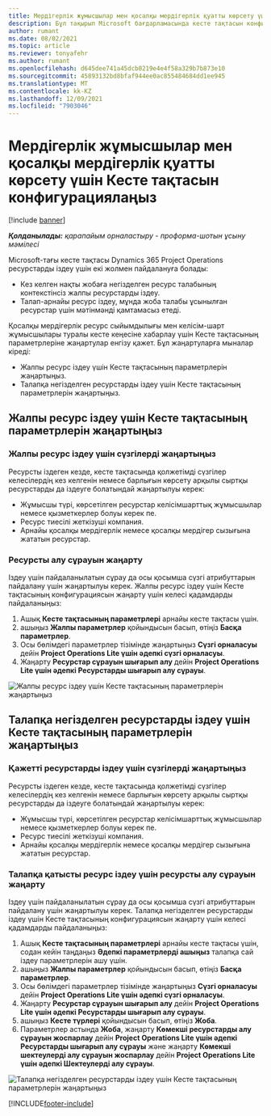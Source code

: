 ```yaml
---
title: Мердігерлік жұмысшылар мен қосалқы мердігерлік қуатты көрсету үшін Кесте тақтасын конфигурациялаңыз
description: Бұл тақырып Microsoft бағдарламасында кесте тақтасын конфигурациялау жолын сипаттайды Dynamics 365 Project Operations жоба ресурстарына қойылатын талаптарды қамтамасыз ету кезінде қосалқы мердігерлік ресурс сыйымдылығын көрсету.
author: rumant
ms.date: 08/02/2021
ms.topic: article
ms.reviewer: tonyafehr
ms.author: rumant
ms.openlocfilehash: d645dee741a45dcb0219e4e4f58a329b7b873e10
ms.sourcegitcommit: 45893132bd8bfaf944ee0ac855484684dd1ee945
ms.translationtype: MT
ms.contentlocale: kk-KZ
ms.lasthandoff: 12/09/2021
ms.locfileid: "7903046"
---
```

# <a name="configure-schedule-board-to-show-contract-workers-and-subcontracted-capacity"></a>Мердігерлік жұмысшылар мен қосалқы мердігерлік қуатты көрсету үшін Кесте тақтасын конфигурациялаңыз 

[!include [banner](../../includes/dataverse-preview.md)]

_**Қолданылады:** қарапайым орналастыру - проформа-шотын ұсыну мәмілесі_

Microsoft-тағы кесте тақтасы Dynamics 365 Project Operations ресурстарды іздеу үшін екі жолмен пайдалануға болады:

- Кез келген нақты жобаға негізделген ресурс талабының контекстінсіз жалпы ресурстарды іздеу.
- Талап-арнайы ресурс іздеу, мұнда жоба талабы ұсынылған ресурстар үшін мәтінмәнді қамтамасыз етеді.

Қосалқы мердігерлік ресурс сыйымдылығы мен келісім-шарт жұмысшылары туралы кесте кеңесіне хабарлау үшін Кесте тақтасының параметрлеріне жаңартулар енгізу қажет. Бұл жаңартуларға мыналар кіреді: 
- Жалпы ресурс іздеу үшін Кесте тақтасының параметрлерін жаңартыңыз.
- Талапқа негізделген ресурстарды іздеу үшін Кесте тақтасының параметрлерін жаңартыңыз.

## <a name="update-schedule-board-settings-for-general-resource-search"></a>Жалпы ресурс іздеу үшін Кесте тақтасының параметрлерін жаңартыңыз
### <a name="update-filters-for-general-resource-search"></a>Жалпы ресурс іздеу үшін сүзгілерді жаңартыңыз
Ресурсты іздеген кезде, кесте тақтасында қолжетімді сүзгілер келесілердің кез келгенін немесе барлығын көрсету арқылы сыртқы ресурстарды да іздеуге болатындай жаңартылуы керек:
  - Жұмысшы түрі, көрсетілген ресурстар келісімшарттық жұмысшылар немесе қызметкерлер болуы керек пе.
  - Ресурс тиесілі жеткізуші компания.
  - Арнайы қосалқы мердігерлік немесе қосалқы мердігер сызығына жататын ресурстар.
    
### <a name="update-retrieve-resource-query"></a>Ресурсты алу сұрауын жаңарту
Іздеу үшін пайдаланылатын сұрау да осы қосымша сүзгі атрибуттарын пайдалану үшін жаңартылуы керек. Жалпы ресурс іздеу үшін Кесте тақтасының конфигурациясын жаңарту үшін келесі қадамдарды пайдаланыңыз:  
1. Ашық **Кесте тақтасының параметрлері** арнайы кесте тақтасы үшін.
2. ашыңыз **Жалпы параметрлер** қойындысын басып, өтіңіз **Басқа параметрлер**.
3. Осы бөлімдегі параметрлер тізімінде жаңартыңыз **Сүзгі орналасуы** дейін **Project Operations Lite үшін әдепкі сүзгі орналасуы**.
4. Жаңарту **Ресурстар сұрауын шығарып алу** дейін **Project Operations Lite үшін әдепкі Ресурстарды шығарып алу сұрауы**.

![Жалпы ресурс іздеу үшін Кесте тақтасының параметрлерін жаңартыңыз](../media/BoardSettings.png)  

## <a name="update-schedule-board-settings-for-requirementbased-resource-search"></a>Талапқа негізделген ресурстарды іздеу үшін Кесте тақтасының параметрлерін жаңартыңыз
### <a name="update-filters-for-requirement-specific-resource-search"></a>Қажетті ресурстарды іздеу үшін сүзгілерді жаңартыңыз 
Ресурсты іздеген кезде, кесте тақтасында қолжетімді сүзгілер келесілердің кез келгенін немесе барлығын көрсету арқылы сыртқы ресурстарды да іздеуге болатындай жаңартылуы керек:
 - Жұмысшы түрі, көрсетілген ресурстар келісімшарттық жұмысшылар немесе қызметкерлер болуы керек пе.
 - Ресурс тиесілі жеткізуші компания.
 - Арнайы қосалқы мердігерлік немесе қосалқы мердігер сызығына жататын ресурстар.

### <a name="update-retrieve-resource-query-for-requirement-specific-resource-search"></a>Талапқа қатысты ресурс іздеу үшін ресурсты алу сұрауын жаңарту 
Іздеу үшін пайдаланылатын сұрау да осы қосымша сүзгі атрибуттарын пайдалану үшін жаңартылуы керек. Талапқа негізделген ресурстарды іздеу үшін Кесте тақтасының конфигурациясын жаңарту үшін келесі қадамдарды пайдаланыңыз:

1. Ашық **Кесте тақтасының параметрлері** арнайы кесте тақтасы үшін, содан кейін таңдаңыз **Әдепкі параметрлерді ашыңыз** талапқа сай іздеу параметрлерін ашу үшін.
2. ашыңыз **Жалпы параметрлер** қойындысын басып, өтіңіз **Басқа параметрлер**.
3. Осы бөлімдегі параметрлер тізімінде жаңартыңыз **Сүзгі орналасуы** дейін **Project Operations Lite үшін әдепкі сүзгі орналасуы**.
4. Жаңарту **Ресурстар сұрауын шығарып алу** дейін **Project Operations Lite үшін әдепкі Ресурстарды шығарып алу сұрауы**.
5. ашыңыз **Кесте түрлері** қойындысын басып, өтіңіз **Жоба**.
6. Параметрлер астында **Жоба**, жаңарту **Көмекші ресурстарды алу сұрауын жоспарлау** дейін **Project Operations Lite үшін әдепкі Ресурстарды шығарып алу сұрауы** және жаңарту **Көмекші шектеулерді алу сұрауын жоспарлау** дейін **Project Operations Lite үшін әдепкі Шектеулерді алу сұрауы**.

![Талапқа негізделген ресурстарды іздеу үшін Кесте тақтасының параметрлерін жаңартыңыз](../media/SASettings.png)  

[!INCLUDE[footer-include](../../includes/footer-banner.md)]
